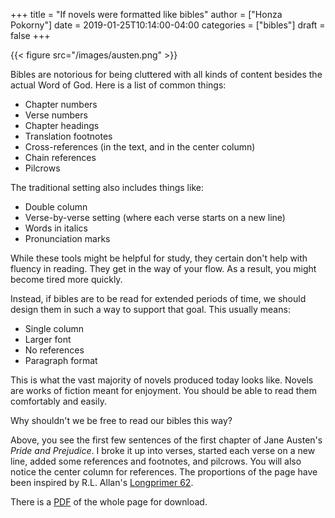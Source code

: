 +++
title = "If novels were formatted like bibles"
author = ["Honza Pokorny"]
date = 2019-01-25T10:14:00-04:00
categories = ["bibles"]
draft = false
+++

{{< figure src="/images/austen.png" >}}

Bibles are notorious for being cluttered with all kinds of content besides the
actual Word of God. Here is a list of common things:

- Chapter numbers
- Verse numbers
- Chapter headings
- Translation footnotes
- Cross-references (in the text, and in the center column)
- Chain references
- Pilcrows

The traditional setting also includes things like:

- Double column
- Verse-by-verse setting (where each verse starts on a new line)
- Words in italics
- Pronunciation marks

While these tools might be helpful for study, they certain don't help with
fluency in reading. They get in the way of your flow. As a result, you might
become tired more quickly.

Instead, if bibles are to be read for extended periods of time, we should design
them in such a way to support that goal. This usually means:

- Single column
- Larger font
- No references
- Paragraph format

This is what the vast majority of novels produced today looks like. Novels are
works of fiction meant for enjoyment. You should be able to read them
comfortably and easily.

Why shouldn't we be free to read our bibles this way?

Above, you see the first few sentences of the first chapter of Jane Austen's
_Pride and Prejudice_. I broke it up into verses, started each verse on a new
line, added some references and footnotes, and pilcrows. You will also notice
the center column for references. The proportions of the page have been
inspired by R.L. Allan's [Longprimer 62](https://www.youtube.com/watch?v=lC0VIrRCpPA).

There is a [PDF](/img/austen.pdf) of the whole page for download.
